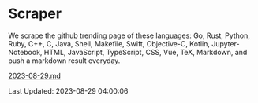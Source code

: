 # Scraper

We scrape the github trending page of these languages: Go, Rust, Python, Ruby, C++, C, Java, Shell, Makefile, Swift, Objective-C, Kotlin, Jupyter-Notebook, HTML, JavaScript, TypeScript, CSS, Vue, TeX, Markdown, and push a markdown result everyday.

[2023-08-29.md](https://github.com/yangwenmai/github-trending-backup/blob/master/2023-08-29.md)

Last Updated: 2023-08-29 04:00:06